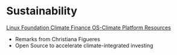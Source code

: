# Sustainability

[Linux Foundation Climate Finance OS-Climate Platform Resources](https://www.os-climate.org/resources/)

- Remarks from Christiana Figueres
- Open Source to accelerate climate-integrated investing
